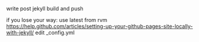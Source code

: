 write post
jekyll build and push

if you lose your way:
use latest from rvm
https://help.github.com/articles/setting-up-your-github-pages-site-locally-with-jekyll/
edit _config.yml
